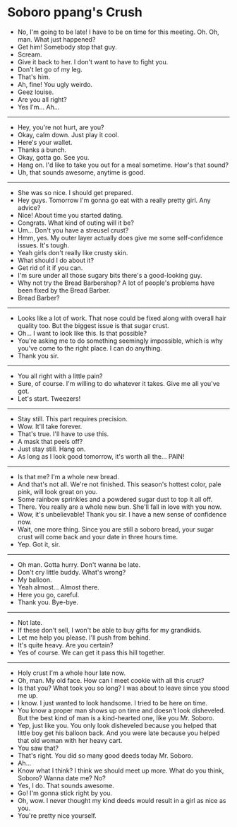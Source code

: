 # Soboro ppang's Crush

- No, I'm going to be late! I have to be on time for this meeting. Oh. Oh, man. What just happened?
- Get him! Somebody stop that guy.
- Scream.
- Give it back to her. I don't want to have to fight you.
- Don't let go of my leg.
- That's him.
- Ah, fine! You ugly weirdo.
- Geez louise.
- Are you all right?
- Yes I'm... Ah...
* * *
- Hey, you're not hurt, are you?
- Okay, calm down. Just play it cool.
- Here's your wallet.
- Thanks a bunch.
- Okay, gotta go. See you.
- Hang on. I'd like to take you out for a meal sometime. How's that sound?
- Uh, that sounds awesome, anytime is good.
* * *
- She was so nice. I should get prepared.
- Hey guys. Tomorrow I'm gonna go eat with a really pretty girl. Any advice?
- Nice! About time you started dating.
- Congrats. What kind of outing will it be?
- Um... Don't you have a streusel crust?
- Hmm, yes. My outer layer actually does give me some self-confidence issues. It's tough.
- Yeah girls don't really like crusty skin.
- What should I do about it?
- Get rid of it if you can.
- I'm sure under all those sugary bits there's a good-looking guy.
- Why not try the Bread Barbershop? A lot of people's problems have been fixed by the Bread Barber.
- Bread Barber?
* * *
- Looks like a lot of work. That nose could be fixed along with overall hair quality too. But the biggest issue is that sugar crust.
- Oh... I want to look like this. Is that possible?
- You're asking me to do something seemingly impossible, which is why you've come to the right place. I can do anything.
- Thank you sir.
* * *
- You all right with a little pain?
- Sure, of course. I'm willing to do whatever it takes. Give me all you've got.
- Let's start. Tweezers!
* * *
- Stay still. This part requires precision.
- Wow. It'll take forever.
- That's true. I'll have to use this.
- A mask that peels off?
- Just stay still. Hang on.
- As long as I look good tomorrow, it's worth all the... PAIN!
* * *
- Is that me? I'm a whole new bread.
- And that's not all. We're not finished. This season's hottest color, pale pink, will look great on you.
- Some rainbow sprinkles and a powdered sugar dust to top it all off.
- There. You really are a whole new bun. She'll fall in love with you now.
- Wow, it's unbelievable! Thank you sir. I have a new sense of confidence now.
- Wait, one more thing. Since you are still a soboro bread, your sugar crust will come back and your date in three hours time.
- Yep. Got it, sir.
* * *
- Oh man. Gotta hurry. Don't wanna be late.
- Don't cry little buddy. What's wrong?
- My balloon.
- Yeah almost... Almost there.
- Here you go, careful.
- Thank you. Bye-bye.
* * *
- Not late.
- If these don't sell, I won't be able to buy gifts for my grandkids.
- Let me help you please. I'll push from behind.
- It's quite heavy. Are you certain?
- Yes of course. We can get it pass this hill together.
* * *
- Holy crust I'm a whole hour late now.
- Oh, man. My old face. How can I meet cookie with all this crust?
- Is that you? What took you so long? I was about to leave since you stood me up.
- I know. I just wanted to look handsome. I tried to be here on time.
- You know a proper man shows up on time and doesn't look disheveled. But the best kind of man is a kind-hearted one, like you Mr. Soboro.
- Yep, just like you. You only look disheveled because you helped that little boy get his balloon back. And you were late because you helped that old woman with her heavy cart.
- You saw that?
- That's right. You did so many good deeds today Mr. Soboro.
- Ah...
- Know what I think? I think we should meet up more. What do you think, Soboro? Wanna date me? No?
- Yes, I do. That sounds awesome.
- Go! I'm gonna stick right by you.
- Oh, wow. I never thought my kind deeds would result in a girl as nice as you.
- You're pretty nice yourself.
